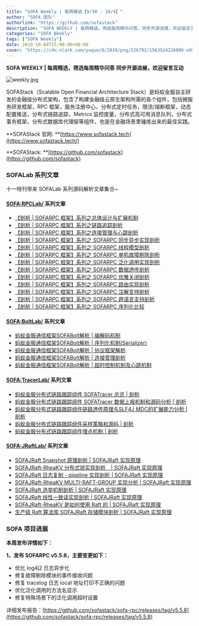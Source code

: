 ```yaml
---
title: "SOFA Weekly | 每周精选【9/30 - 10/4】"
author: "SOFA 团队"
authorlink: "https://github.com/sofastack"
description: "SOFA WEEKLY | 每周精选，筛选每周精华问答，同步开源进展，欢迎留言互动。"
categories: "SOFA Weekly"
tags: ["SOFA Weekly"]
date: 2019-10-04T15:00:00+08:00
cover: "https://cdn.nlark.com/yuque/0/2019/png/226702/1563524226806-e93607a3-1b77-4ca2-8c3c-0384ab966154.png"
---
```


**SOFA WEEKLY | 每周精选，筛选每周精华问答**
**同步开源进展，欢迎留言互动**

![weekly.jpg](https://cdn.nlark.com/yuque/0/2019/jpeg/226702/1562925824761-fc720f21-9622-437b-a783-0b0729eda119.jpeg)

SOFAStack（Scalable Open Financial Architecture Stack）是蚂蚁金服自主研发的金融级分布式架构，包含了构建金融级云原生架构所需的各个组件，包括微服务研发框架，RPC 框架，服务注册中心，分布式定时任务，限流/熔断框架，动态配置推送，分布式链路追踪，Metrics 监控度量，分布式高可用消息队列，分布式事务框架，分布式数据库代理层等组件，也是在金融场景里锤炼出来的最佳实践。

**SOFAStack 官网: **[https://www.sofastack.tech](https://www.sofastack.tech/)

**SOFAStack: **[https://github.com/sofastack](https://github.com/sofastack)

### SOFALab 系列文章

十一特刊带来 SOFALab 系列源码解析文章集合~

#### <SOFA:RPCLab/> 系列文章

- [【剖析 | SOFARPC 框架】系列之总体设计与扩展机制](https://www.sofastack.tech/blog/sofa-rpc-framework-overall-extension/)
- [【剖析 | SOFARPC 框架】系列之链路追踪剖析](https://www.sofastack.tech/blog/sofa-rpc-link-tracking/)
- [【剖析 | SOFARPC 框架】系列之连接管理与心跳剖析](https://www.sofastack.tech/blog/sofa-rpc-connection-management-heartbeat-analysis/)
- [【剖析 | SOFARPC 框架】系列之 SOFARPC 同步异步实现剖析](https://www.sofastack.tech/blog/sofa-rpc-synchronous-asynchronous-implementation/)
- [【剖析 | SOFARPC 框架】系列之 SOFARPC 线程模型剖析](https://www.sofastack.tech/blog/sofa-rpc-threading-model/)
- [【剖析 | SOFARPC 框架】系列之 SOFARPC 单机故障剔除剖析](https://www.sofastack.tech/blog/sofa-rpc-single-machine-fault-culling/)
- [【剖析 | SOFARPC 框架】系列之 SOFARPC 泛化调用实现剖析](https://www.sofastack.tech/blog/sofa-rpc-generalized-call-implementation/)
- [【剖析 | SOFARPC 框架】系列之 SOFARPC 数据透传剖析](https://www.sofastack.tech/blog/sofa-rpc-data-transmission/)
- [【剖析 | SOFARPC 框架】系列之 SOFARPC 优雅关闭剖析](https://www.sofastack.tech/blog/sofa-rpc-graceful-exit/)
- [【剖析 | SOFARPC 框架】系列之 SOFARPC 路由实现剖析](https://www.sofastack.tech/blog/sofa-rpc-routing-implementation/)
- [【剖析 | SOFARPC 框架】系列之 SOFARPC 注解支持剖析](https://www.sofastack.tech/blog/sofa-rpc-annotation-support/)
- [【剖析 | SOFARPC 框架】系列之 SOFARPC 跨语言支持剖析](https://www.sofastack.tech/blog/sofa-rpc-cross-language-support/)
- [【剖析 | SOFARPC 框架】系列之 SOFARPC 序列化比较](https://www.sofastack.tech/blog/sofa-rpc-serialization-comparison/)

#### <SOFA:BoltLab/> 系列文章

- [蚂蚁金服通信框架SOFABolt解析 | 编解码机制](https://www.sofastack.tech/blog/sofa-bolt-codec-deep-dive/)
- [蚂蚁金服通信框架SOFABolt解析 | 序列化机制(Serializer)](https://www.sofastack.tech/blog/sofa-bolt-serialization-deep-dive/)
- [蚂蚁金服通信框架SOFABolt解析 | 协议框架解析](https://www.sofastack.tech/blog/sofa-bolt-framework-deep-dive/)
- [蚂蚁金服通信框架SOFABolt解析 | 连接管理剖析](https://www.sofastack.tech/blog/sofa-blot-connection-management-deep-dive/)
- [蚂蚁金服通信框架SOFABolt解析 | 超时控制机制及心跳机制](https://www.sofastack.tech/blog/sofa-bolt-timeout-and-heart-beat-deep-dive/)

#### <SOFA:TracerLab/> 系列文章

- [蚂蚁金服分布式链路跟踪组件 SOFATracer 总览 | 剖析](https://www.sofastack.tech/blog/sofa-tracer-overview/)
- [蚂蚁金服分布式链路跟踪组件 SOFATracer 数据上报机制和源码分析 | 剖析](https://www.sofastack.tech/blog/sofa-tracer-response-mechanism/)
- [蚂蚁金服分布式链路跟踪组件链路透传原理与SLF4J MDC的扩展能力分析 | 剖析](https://www.sofastack.tech/blog/sofa-tracer-unvarnished-transmission-slf4j-mdc/)
- [蚂蚁金服分布式链路跟踪组件采样策略和源码 | 剖析](https://www.sofastack.tech/blog/sofa-tracer-sampling-tracking-deep-dive/)
- [蚂蚁金服分布式链路跟踪组件埋点机制 | 剖析](https://www.sofastack.tech/blog/sofa-tracer-event-tracing-deep-dive/)

#### <SOFA:JRaftLab/> 系列文章

- [SOFAJRaft Snapshot 原理剖析 | SOFAJRaft 实现原理](https://www.sofastack.tech/blog/sofa-jraft-snapshot-principle-analysis/)
- [SOFAJRaft-RheaKV 分布式锁实现剖析　| SOFAJRaft 实现原理](https://www.sofastack.tech/blog/sofa-jraft-rheakv-distributedlock/)
- [SOFAJRaft 日志复制 - pipeline 实现剖析 | SOFAJRaft 实现原理](https://www.sofastack.tech/blog/sofa-jraft-pipeline-principle/)
- [SOFAJRaft-RheaKV MULTI-RAFT-GROUP 实现分析 | SOFAJRaft 实现原理](https://www.sofastack.tech/blog/sofa-jraft-rheakv-multi-raft-group/)
- [SOFAJRaft 选举机制剖析 | SOFAJRaft 实现原理](https://www.sofastack.tech/blog/sofa-jraft-election-mechanism/)
- [SOFAJRaft 线性一致读实现剖析 | SOFAJRaft 实现原理](https://www.sofastack.tech/blog/sofa-jraft-linear-consistent-read-implementation/)
- [SOFAJRaft-RheaKV 是如何使用 Raft 的 | SOFAJRaft 实现原理](https://www.sofastack.tech/blog/sofa-jraft-rheakv/)
- [生产级 Raft 算法库 SOFAJRaft 存储模块剖析 | SOFAJRaft 实现原理](https://www.sofastack.tech/blog/sofa-jraft-algorithm-storage-module-deep-dive/)

### SOFA 项目进展

**本周发布详情如下：**

**1、发布 SOFARPC v5.5.8，主要变更如下：**

- 优化 log4j2 日志异步化
- 修复故障剔除模块的事件接收问题
- 修复 tracelog 日志 local 地址打印不正确的问题
- 优化泛化调用的方法名显示
- 修复特殊场景下的泛化调用超时设置

详细发布报告：[https://github.com/sofastack/sofa-rpc/releases/tag/v5.5.8](https://github.com/sofastack/sofa-rpc/releases/tag/v5.5.8)